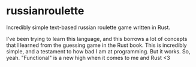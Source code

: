 # russianroulette
Incredibly simple text-based russian roulette game written in Rust. 

I've been trying to learn this language, and this borrows a lot of concepts that I learned from the guessing game in the Rust book. This is incredibly simple, and a testament to how 
bad I am at programming. But it works. So, yeah. "Functional" is a new high when it comes to me and Rust <3
